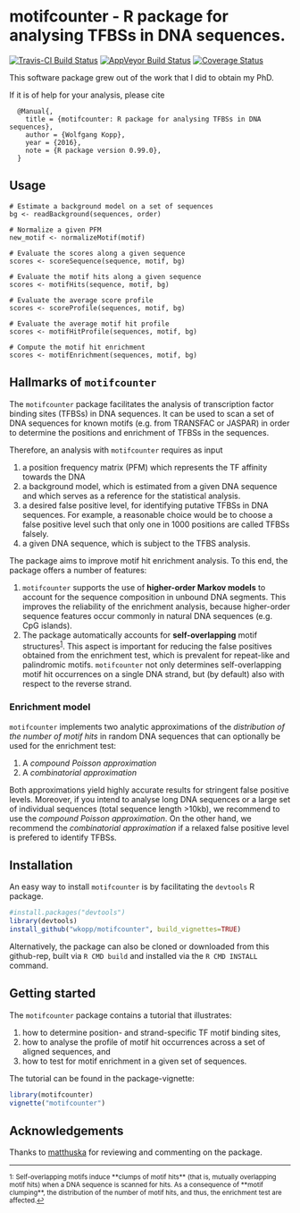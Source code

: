 # motifcounter - R package for analysing TFBSs in DNA sequences.

[![Travis-CI Build Status](https://travis-ci.org/wkopp/motifcounter.svg?branch=master)](https://travis-ci.org/wkopp/motifcounter)
[![AppVeyor Build Status](https://ci.appveyor.com/api/projects/status/github/wkopp/motifcounter?branch=master&svg=true)](https://ci.appveyor.com/project/wkopp/motifcounter)
[![Coverage Status](https://img.shields.io/codecov/c/github/wkopp/motifcounter/master.svg)](https://codecov.io/github/wkopp/motifcounter?branch=master)

This software package grew out of the work that I did to obtain my PhD.

If it is of help for your analysis, please cite

```
  @Manual{,
    title = {motifcounter: R package for analysing TFBSs in DNA sequences},
    author = {Wolfgang Kopp},
    year = {2016},
    note = {R package version 0.99.0},
  }
```
## Usage

```
# Estimate a background model on a set of sequences
bg <- readBackground(sequences, order)

# Normalize a given PFM
new_motif <- normalizeMotif(motif)

# Evaluate the scores along a given sequence
scores <- scoreSequence(sequence, motif, bg)

# Evaluate the motif hits along a given sequence
scores <- motifHits(sequence, motif, bg)

# Evaluate the average score profile
scores <- scoreProfile(sequences, motif, bg)

# Evaluate the average motif hit profile
scores <- motifHitProfile(sequences, motif, bg)

# Compute the motif hit enrichment
scores <- motifEnrichment(sequences, motif, bg)
```

## Hallmarks of `motifcounter`

The `motifcounter` package facilitates the analysis of
 transcription factor binding sites (TFBSs) in DNA sequences.
It can be used to scan a set of DNA sequences for known motifs
(e.g. from TRANSFAC or JASPAR) in order to determine the positions
and enrichment of TFBSs in the sequences.

Therefore, an analysis with `motifcounter` requires as input
1. a position frequency matrix (PFM) which represents the TF affinity towards the DNA
2. a background model, which is estimated from a given DNA sequence and which
serves as a reference for the statistical analysis.
3. a desired false positive level, for identifying putative TFBSs in DNA sequences. For example, a reasonable choice would be to choose a false positive level such that only one in 1000 positions are called TFBSs falsely.
4. a given DNA sequence, which is subject to the TFBS analysis.

The package aims to improve motif hit enrichment analysis. To this end,
the package offers a number of features:
1. `motifcounter` supports the use of **higher-order Markov models**
to account for the sequence composition in unbound DNA segments.
This improves the reliability of the enrichment analysis, because higher-order
sequence features occur commonly in natural DNA sequences (e.g. CpG islands).
2. The package automatically accounts for **self-overlapping** motif
structures<sup><a href="#fn1" id="ref1">1</a></sup>. This aspect is important
for reducing the false positives obtained from the enrichment test, which is
prevalent for repeat-like and palindromic motifs.
`motifcounter` not only determines self-overlapping motif hit occurrences
on a single DNA strand, but (by default)
also with respect to the reverse strand.

### Enrichment model
`motifcounter` implements two analytic approximations of the
*distribution of the number of motif hits*
in random DNA sequences that can optionally be used for the
enrichment test:

1. A *compound Poisson approximation*
2. A *combinatorial approximation*

Both approximations yield highly accurate results for stringent
false positive levels.
Moreover, if you intend to analyse long DNA sequences or
a large set of individual sequences (total sequence length >10kb),
we recommend to use the *compound Poisson approximation*.
On the other hand, we recommend the *combinatorial approximation*
if a relaxed false positive level is prefered to identify TFBSs.




## Installation
An easy way to install `motifcounter` is by facilitating
the `devtools` R package.

```R
#install.packages("devtools")
library(devtools)
install_github("wkopp/motifcounter", build_vignettes=TRUE)
```

Alternatively, the package can also be cloned or 
downloaded from this github-rep,
built via `R CMD build`
and installed via the `R CMD INSTALL` command.

## Getting started

The `motifcounter` package contains a tutorial that illustrates:
1. how to determine position- and strand-specific TF motif binding sites,
2. how to analyse the profile of motif hit occurrences across a set of
aligned sequences, and
3. how to test for motif enrichment in a given set of sequences.

The tutorial can be found in the package-vignette:

```R
library(motifcounter)
vignette("motifcounter")
```

## Acknowledgements
Thanks to [matthuska](https://github.com/matthuska) for reviewing and commenting
on the package.
<hr></hr>
<sup id="fn1">1: Self-overlapping motifs induce
**clumps of motif hits** (that is, mutually
overlapping motif hits) when a DNA sequence is scanned for hits.
As a consequence of **motif clumping**, the distribution of the number of
motif hits, and thus, the enrichment test are affected.<a href="#ref1" title="Jump back to footnote 1 in the text.">↩</a></sup>
